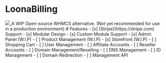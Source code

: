 # LoonaBilling
<a href='https://discord.gg/SYscCzVcZY'>
  <img src="https://img.shields.io/discord/887501133902385202?logo=discord&style=social">
</a>
A WIP Open-source WHMCS alternative.
(Not yet recommended for use in a production environment)
# Features
- [x] [Stripe](https://stripe.com) Support
- [x] Modular Design
  - [x] Custom Module Support
- [x] Admin Panel (W.I.P)
- [ ] Product Management (W.I.P)
- [x] Storefront (W.I.P)
- [ ] Shopping Cart
- [ ] User Management
  - [ ] Affiliate Accounts
  - [ ] Reseller Accounts
- [ ] Domain Management/Reselling
  - [ ] DNS Management
  - [ ] ID Management
  - [ ] Domain Redirection
- [ ] Management API
